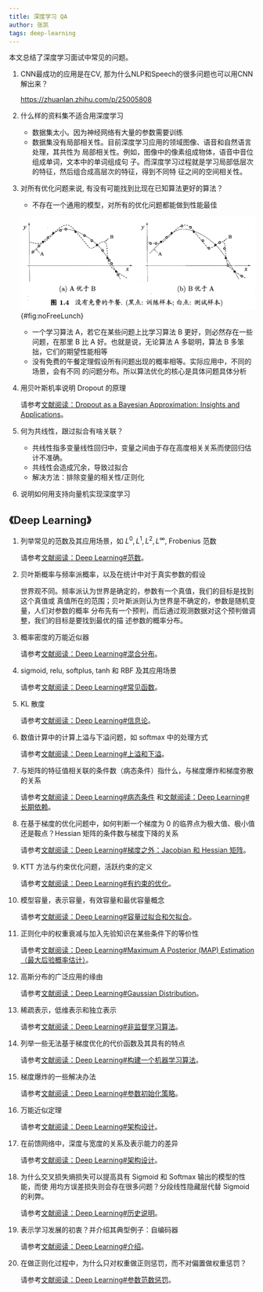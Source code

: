 ```yaml
---
title: 深度学习 QA
author: 张凯
tags: deep-learning
---
```


本文总结了深度学习面试中常见的问题。

<!--more-->

1. CNN最成功的应用是在CV, 那为什么NLP和Speech的很多问题也可以用CNN解出来？

   <https://zhuanlan.zhihu.com/p/25005808>
  
1. 什么样的资料集不适合用深度学习

   - 数据集太小。因为神经网络有大量的参数需要训练
   - 数据集没有局部相关性。目前深度学习应用的领域图像、语音和自然语言处理，其共性为
     局部相关性。例如，图像中的像素组成物体，语音中音位组成单词，文本中的单词组成句
     子。而深度学习过程就是学习局部低层次的特征，然后组合成高层次的特征，得到不同特
     征之间的空间相关性。

1. 对所有优化问题来说, 有没有可能找到比现在已知算法更好的算法？

   - 不存在一个通用的模型，对所有的优化问题都能做到性能最佳

   ![没有免费的午餐](../images/optimise-no-free-lunch.png){#fig:noFreeLunch}

   - 一个学习算法 A，若它在某些问题上比学习算法 B 更好，则必然存在一些问题，在那里
     B 比 A 好。也就是说，无论算法 A 多聪明，算法 B 多笨拙，它们的期望性能相等
   - 没有免费的午餐定理假设所有问题出现的概率相等。实际应用中，不同的场景，会有不同
     的问题分布。所以算法优化的核心是具体问题具体分析

1. 用贝叶斯机率说明 Dropout 的原理

   请参考[文献阅读：Dropout as a Bayesian Approximation: Insights and
   Applications](./2018-05-29-Dropout-as-a-Bayesian-Approximation-Insights-and-Applications.html)。

1. 何为共线性，跟过拟合有啥关联？

   - 共线性指多变量线性回归中，变量之间由于存在高度相关关系而使回归估计不准确。
   - 共线性会造成冗余，导致过拟合
   - 解决方法：排除变量的相关性/正则化

1. 说明如何用支持向量机实现深度学习

## 《Deep Learning》

1. 列举常见的范数及其应用场景，如 $L^0, L^1, L^2, L^\infty$, Frobenius 范数

   请参考[文献阅读：Deep Learning#范数](./2018-06-02-deep-learning-goodfellow2016.html#范数)。

1. 贝叶斯概率与频率派概率，以及在统计中对于真实参数的假设

   世界观不同。频率派认为世界是确定的，参数有一个真值，我们的目标是找到这个真值或
      真值所在的范围；贝叶斯派则认为世界是不确定的，参数是随机变量，人们对参数的概率
      分布先有一个预判，而后通过观测数据对这个预判做调整，我们的目标是要找到最优的描
      述参数的概率分布。

1. 概率密度的万能近似器

   请参考[文献阅读：Deep Learning#混合分布](./2018-06-02-deep-learning-goodfellow2016.html#混合分布)。

1. sigmoid, relu, softplus, tanh 和 RBF 及其应用场景

   请参考[文献阅读：Deep Learning#常见函数](./2018-06-02-deep-learning-goodfellow2016.html#常见函数)。

1. KL 散度

   请参考[文献阅读：Deep Learning#信息论](./2018-06-02-deep-learning-goodfellow2016.html#信息论)。

1. 数值计算中的计算上溢与下溢问题，如 softmax 中的处理方式

   请参考[文献阅读：Deep Learning#上溢和下溢](./2018-06-02-deep-learning-goodfellow2016.html#上溢和下溢)。

1. 与矩阵的特征值相关联的条件数（病态条件）指什么，与梯度爆炸和梯度弥散的关系

   请参考[文献阅读：Deep Learning#病态条件](./2018-06-02-deep-learning-goodfellow2016.html#病态条件)
和[文献阅读：Deep Learning#长期依赖](./2018-06-02-deep-learning-goodfellow2016.html#长期依赖)。

1. 在基于梯度的优化问题中，如何判断一个梯度为 $0$ 的临界点为极大值、极小值还是鞍点？Hessian 矩阵的条件数与梯度下降的关系

   请参考[文献阅读：Deep Learning#梯度之外：Jacobian 和 Hessian 矩阵](./2018-06-02-deep-learning-goodfellow2016.html#梯度之外jacobian-和-hessian-矩阵)。

1. KTT 方法与约束优化问题，活跃约束的定义

   请参考[文献阅读：Deep Learning#有约束的优化](./2018-06-02-deep-learning-goodfellow2016.html#有约束的优化)。

1. 模型容量，表示容量，有效容量和最优容量概念

   请参考[文献阅读：Deep Learning#容量过拟合和欠拟合](./2018-06-02-deep-learning-goodfellow2016.html#容量过拟合和欠拟合)。

1. 正则化中的权重衰减与加入先验知识在某些条件下的等价性

   请参考[文献阅读：Deep Learning#Maximum A Posterior (MAP) Estimation（最大后验概率估计）](./2018-06-02-deep-learning-goodfellow2016.html#maximum-a-posteriori-map-estimation最大后验概率估计)。

1. 高斯分布的广泛应用的缘由

   请参考[文献阅读：Deep Learning#Gaussian Distribution](./2018-06-02-deep-learning-goodfellow2016.html#gaussian-distribution)。

1. 稀疏表示，低维表示和独立表示

   请参考[文献阅读：Deep Learning#非监督学习算法](./2018-06-02-deep-learning-goodfellow2016.html#非监督学习算法)。

1. 列举一些无法基于梯度优化的代价函数及其具有的特点

   请参考[文献阅读：Deep Learning#构建一个机器学习算法](./2018-06-02-deep-learning-goodfellow2016.html#构建一个机器学习算法)。

1. 梯度爆炸的一些解决办法

   请参考[文献阅读：Deep Learning#参数初始化策略](./2018-06-02-deep-learning-goodfellow2016.html#参数初始化策略)。

1. 万能近似定理

   请参考[文献阅读：Deep Learning#架构设计](./2018-06-02-deep-learning-goodfellow2016.html#架构设计)。

1. 在前馈网络中，深度与宽度的关系及表示能力的差异

   请参考[文献阅读：Deep Learning#架构设计](./2018-06-02-deep-learning-goodfellow2016.html#架构设计)。

1. 为什么交叉损失熵损失可以提高具有 Sigmoid 和 Softmax 输出的模型的性能，而使
   用均方误差损失则会存在很多问题？分段线性隐藏层代替 Sigmoid 的利弊。

   请参考[文献阅读：Deep Learning#历史说明](./2018-06-02-deep-learning-goodfellow2016.html#历史说明)。

1. 表示学习发展的初衷？并介绍其典型例子：自编码器

   请参考[文献阅读：Deep Learning#介绍](./2018-06-02-deep-learning-goodfellow2016.html#介绍)。

1. 在做正则化过程中，为什么只对权重做正则惩罚，而不对偏置做权重惩罚？

   请参考[文献阅读：Deep Learning#参数范数惩罚](./2018-06-02-deep-learning-goodfellow2016.html#参数范数惩罚)。
